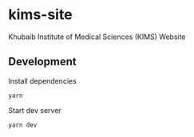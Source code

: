 # kims-site

Khubaib Institute of Medical Sciences (KIMS) Website

## Development

Install dependencies

```
yarn
```

Start dev server

```
yarn dev
```
